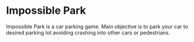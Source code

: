 Impossible Park
===============
Impossible Park is a car parking game. Main objective is to park your car to desired parking lot 
avoiding crashing into other cars or pedestrians.

